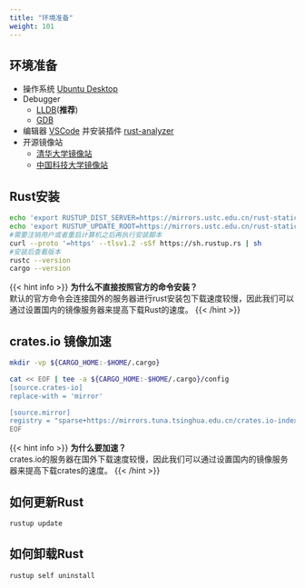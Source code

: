 ```yaml
---
title: "环境准备"
weight: 101
---
```

## 环境准备
- 操作系统 [Ubuntu Desktop](https://ubuntu.com/desktop/)
- Debugger 
    - [LLDB](https://lldb.llvm.org/)(**推荐**)
    - [GDB](https://sourceware.org/gdb/)
- 编辑器 [VSCode](https://code.visualstudio.com/) 并安装插件 [rust-analyzer](https://code.visualstudio.com/docs/languages/rust)
- 开源镜像站 
    - [清华大学镜像站](https://mirrors.tuna.tsinghua.edu.cn/) 
    - [中国科技大学镜像站](https://mirrors.tuna.tsinghua.edu.cn/)

## Rust安装
``` bash
echo 'export RUSTUP_DIST_SERVER=https://mirrors.ustc.edu.cn/rust-static' >> ~/.bash_profile
echo 'export RUSTUP_UPDATE_ROOT=https://mirrors.ustc.edu.cn/rust-static/rustup' >> ~/.bash_profile
#需要注销用户或者重启计算机之后再执行安装脚本
curl --proto '=https' --tlsv1.2 -sSf https://sh.rustup.rs | sh
#安装后查看版本
rustc --version
cargo --version
```
{{< hint info >}}
**为什么不直接按照官方的命令安装？**  
默认的官方命令会连接国外的服务器进行rust安装包下载速度较慢，因此我们可以通过设置国内的镜像服务器来提高下载Rust的速度。
{{< /hint >}}



## crates.io 镜像加速
``` bash
mkdir -vp ${CARGO_HOME:-$HOME/.cargo}

cat << EOF | tee -a ${CARGO_HOME:-$HOME/.cargo}/config
[source.crates-io]
replace-with = 'mirror'

[source.mirror]
registry = "sparse+https://mirrors.tuna.tsinghua.edu.cn/crates.io-index/"
EOF
```

{{< hint info >}}
**为什么要加速？**  
crates.io的服务器在国外下载速度较慢，因此我们可以通过设置国内的镜像服务器来提高下载crates的速度。
{{< /hint >}}



## 如何更新Rust
``` bash
rustup update
```



## 如何卸载Rust
``` bash
rustup self uninstall
```